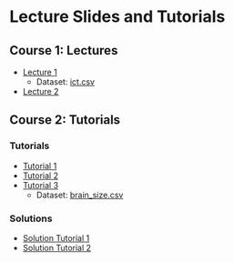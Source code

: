 # Lecture Slides and Tutorials

## Course 1: Lectures
- [Lecture 1](./lecture/l1/Lecture_1.html)  
    + Dataset: [ict.csv](.data/ict.csv)
- [Lecture 2](./lecture/l2/Lecture_2.html)

## Course 2: Tutorials
### Tutorials 
- [Tutorial 1](./tutorial/tutorial-1/tutorial_1.html)
- [Tutorial 2](./tutorial/tutorial-2/tutorial_2.html)
- [Tutorial 3](./tutorial/tutorial-3/tutorial_3.html) 
  + Dataset: [brain_size.csv](./data/brain_size.csv) 

### Solutions 
- [Solution Tutorial 1](./tutorial/tutorial-1-solution/tutorial_1_solution.html)
- [Solution Tutorial 2](./tutorial/tutorial-2-solution/tutorial_2_solution.html)
